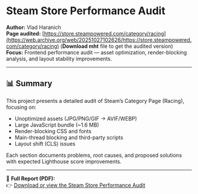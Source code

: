 # Steam Store Performance Audit

**Author:** Vlad Haranich  
**Page audited:** [https://store.steampowered.com/category/racing](https://web.archive.org/web/20251027102626/https://store.steampowered.com/category/racing)  (**Download mht** file to get the audited version)   
**Focus:** Frontend performance audit — asset optimization, render-blocking analysis, and layout stability improvements.

---

## 📊 Summary

This project presents a detailed audit of Steam’s Category Page (Racing), focusing on:

- Unoptimized assets (JPG/PNG/GIF → AVIF/WEBP)
- Large JavaScript bundle (~1.6 MB)
- Render-blocking CSS and fonts
- Main-thread blocking and third-party scripts
- Layout shift (CLS) issues

Each section documents problems, root causes, and proposed solutions with expected Lighthouse score improvements.

---

📄 **Full Report (PDF):**  
👉 [Download or view the Steam Store Performance Audit](https://github.com/vladgaranich1993/performance-audit-steam/blob/main/Performance%20Audit%20Vlad%20Haranich.pdf)
